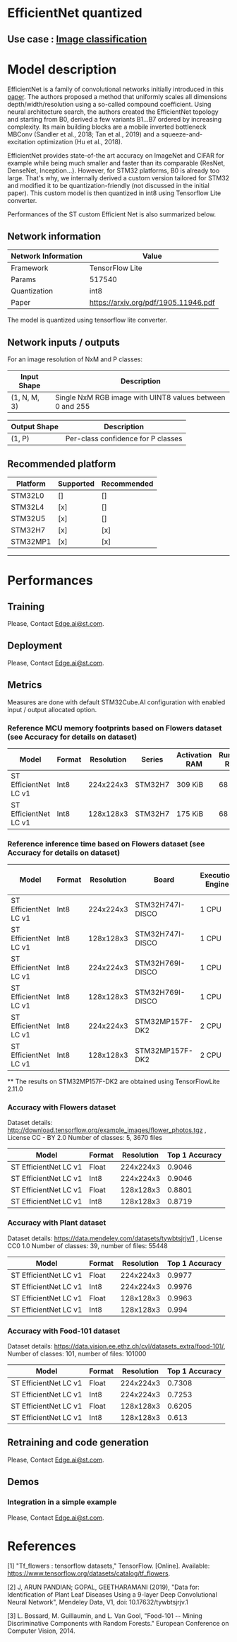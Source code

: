 # EfficientNet quantized

## **Use case** : [Image classification](../README.md)

# Model description
EfficientNet is a family of convolutional networks initially introduced in this [paper](https://arxiv.org/pdf/1905.11946.pdf).
The authors proposed a method that uniformly scales all dimensions depth/width/resolution using a so-called compound coefficient.
Using neural architecture search, the authors created the EfficientNet topology and starting from B0, derived a few variants B1...B7 ordered by increasing complexity.
Its main building blocks are a mobile inverted bottleneck MBConv (Sandler et al., 2018; Tan et al., 2019) and a squeeze-and-excitation optimization (Hu et al., 2018).

EfficientNet provides state-of-the art accuracy on ImageNet and CIFAR for example while being much smaller and faster
than its comparable (ResNet, DenseNet, Inception...). However, for STM32 platforms, B0 is already too large.
That's why, we internally derived a custom version tailored for STM32 and modified it to be quantization-friendly (not discussed in the initial paper).
This custom model is then quantized in int8 using Tensorflow Lite converter.

Performances of the ST custom Efficient Net is also summarized below.

## Network information
| Network Information     | Value                                |
|-------------------------|--------------------------------------|
|  Framework              | TensorFlow Lite                      |
|  Params                 | 517540                               |
|  Quantization           | int8                                 |
|  Paper                  | https://arxiv.org/pdf/1905.11946.pdf |

The model is quantized using tensorflow lite converter.

## Network inputs / outputs
For an image resolution of NxM and P classes:

| Input Shape   | Description                                              |
|---------------|----------------------------------------------------------|
| (1, N, M, 3)  | Single NxM RGB image with UINT8 values between 0 and 255 |

| Output Shape  | Description                                              |
|---------------|----------------------------------------------------------|
| (1, P)        | Per-class confidence for P classes                       |


## Recommended platform
| Platform | Supported | Recommended |
|----------|-----------|-------------|
| STM32L0  | []        | []          |
| STM32L4  | [x]       | []          |
| STM32U5  | [x]       | []          |
| STM32H7  | [x]       | [x]         |
| STM32MP1 | [x]       | [x]          |

---
# Performances
## Training
Please, Contact Edge.ai@st.com.

## Deployment
Please, Contact Edge.ai@st.com.

## Metrics
Measures are done with default STM32Cube.AI configuration with enabled input / output allocated option.

### Reference MCU memory footprints based on Flowers dataset (see Accuracy for details on dataset)
| Model                 | Format | Resolution   | Series  | Activation RAM | Runtime RAM | Weights Flash | Code Flash | Total RAM | Total Flash |
|-----------------------|--------|--------------|---------|----------------|-------------|---------------|------------|-----------|-------------|
| ST EfficientNet LC v1 | Int8   | 224x224x3    | STM32H7 | 309 KiB        |  68 KiB     |   505 KiB     |  183 KiB   |  379 KiB  | 688 KiB     |
| ST EfficientNet LC v1 | Int8   | 128x128x3    | STM32H7 | 175 KiB        |  68 KiB     |   505 KiB     |  183 KiB   |  175 KiB  | 688 KiB     |


### Reference inference time based on Flowers dataset (see Accuracy for details on dataset)
| Model                 | Format | Resolution   | Board            | Execution Engine | Frequency    | Inference time (ms) |
|-----------------------|--------|--------------|------------------|------------------|--------------|---------------------|
| ST EfficientNet LC v1 | Int8   | 224x224x3    | STM32H747I-DISCO | 1 CPU            | 400 MHz      | 503.3 ms            |
| ST EfficientNet LC v1 | Int8   | 128x128x3    | STM32H747I-DISCO | 1 CPU            | 400 MHz      | 168.4 ms            |
| ST EfficientNet LC v1 | Int8   | 224x224x3    | STM32H769I-DISCO | 1 CPU            | 216 MHz      | 886 ms              |
| ST EfficientNet LC v1 | Int8   | 128x128x3    | STM32H769I-DISCO | 1 CPU            | 216 MHz      | 302.6 ms            |
| ST EfficientNet LC v1 | Int8   | 224x224x3    | STM32MP157F-DK2  | 2 CPU            | 800 MHz      | 138.1 ms **         |
| ST EfficientNet LC v1 | Int8   | 128x128x3    | STM32MP157F-DK2  | 2 CPU            | 800 MHz      | 46.8 ms **          |


** The results on STM32MP157F-DK2 are obtained using TensorFlowLite 2.11.0

### Accuracy with Flowers dataset
Dataset details: http://download.tensorflow.org/example_images/flower_photos.tgz , License CC - BY 2.0
Number of classes: 5, 3670 files

| Model                 | Format | Resolution   | Top 1 Accuracy |
|-----------------------|--------|--------------|----------------|
| ST EfficientNet LC v1 | Float  | 224x224x3    | 0.9046         |
| ST EfficientNet LC v1 | Int8   | 224x224x3    | 0.9046         |
| ST EfficientNet LC v1 | Float  | 128x128x3    | 0.8801         |
| ST EfficientNet LC v1 | Int8   | 128x128x3    | 0.8719         |


### Accuracy with Plant dataset
Dataset details: https://data.mendeley.com/datasets/tywbtsjrjv/1 , License CC0 1.0
Number of classes: 39, number of files: 55448

| Model                 | Format | Resolution   | Top 1 Accuracy |
|-----------------------|--------|--------------|----------------|
| ST EfficientNet LC v1 | Float  | 224x224x3    | 0.9977         |
| ST EfficientNet LC v1 | Int8   | 224x224x3    | 0.9976         |
| ST EfficientNet LC v1 | Float  | 128x128x3    | 0.9963         |
| ST EfficientNet LC v1 | Int8   | 128x128x3    | 0.994          |


### Accuracy with Food-101 dataset
Dataset details: https://data.vision.ee.ethz.ch/cvl/datasets_extra/food-101/,
Number of classes: 101, number of files: 101000

| Model                 | Format | Resolution   | Top 1 Accuracy |
|-----------------------|--------|--------------|----------------|
| ST EfficientNet LC v1 | Float  | 224x224x3    | 0.7308         |
| ST EfficientNet LC v1 | Int8   | 224x224x3    | 0.7253         |
| ST EfficientNet LC v1 | Float  | 128x128x3    | 0.6205         |
| ST EfficientNet LC v1 | Int8   | 128x128x3    | 0.613          |


## Retraining and code generation
Please, Contact Edge.ai@st.com.

## Demos
### Integration in a simple example
Please, Contact Edge.ai@st.com.


# References

<a id="1">[1]</a>
"Tf_flowers : tensorflow datasets," TensorFlow. [Online]. Available: https://www.tensorflow.org/datasets/catalog/tf_flowers.

<a id="2">[2]</a>
J, ARUN PANDIAN; GOPAL, GEETHARAMANI (2019), "Data for: Identification of Plant Leaf Diseases Using a 9-layer Deep Convolutional Neural Network", Mendeley Data, V1, doi: 10.17632/tywbtsjrjv.1

<a id="3">[3]</a>
L. Bossard, M. Guillaumin, and L. Van Gool, "Food-101 -- Mining Discriminative Components with Random Forests." European Conference on Computer Vision, 2014.